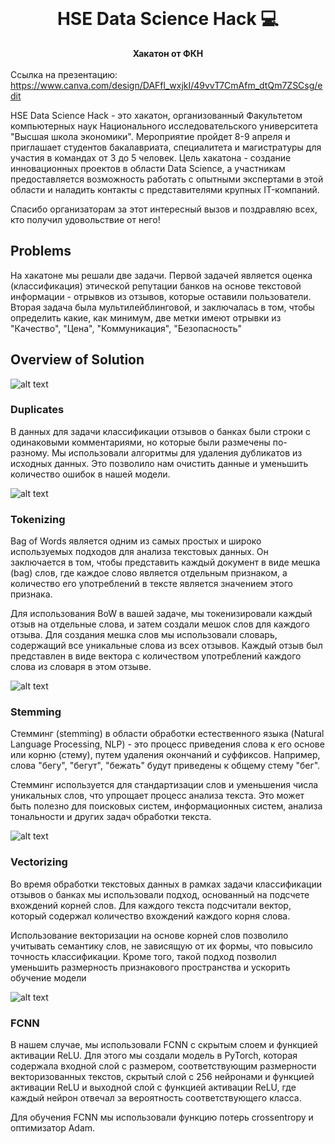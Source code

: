 <div align="center">
  <br>
  <h1>HSE Data Science Hack 💻</h1>
  <strong>Хакатон от ФКН</strong>
</div>
<br

Ссылка на презентацию: https://www.canva.com/design/DAFfl_wxjkI/49vvT7CmAfm_dtQm7ZSCsg/edit

HSE Data Science Hack - это хакатон, организованный Факультетом компьютерных наук Национального исследовательского университета "Высшая школа экономики". Мероприятие пройдет 8-9 апреля и приглашает студентов бакалавриата, специалитета и магистратуры для участия в командах от 3 до 5 человек. Цель хакатона - создание инновационных проектов в области Data Science, а участникам предоставляется возможность работать с опытными экспертами в этой области и наладить контакты с представителями крупных IT-компаний.
    
Спасибо организаторам за этот интересный вызов и поздравляю всех, кто получил удовольствие от него!
    
## Problems

На хакатоне мы решали две задачи. Первой задачей является оценка (классификация) этической репутации банков на основе текстовой информации - отрывков из отзывов, которые оставили пользователи. Вторая задача была мультилейблинговой, и заключалась в том, чтобы определить какие, как минимум, две метки имеют отрывки из "Качество", "Цена", "Коммуникация", "Безопасность"

## Overview of Solution

![alt text](https://i.imgur.com/RaAR5pp.png)

### Duplicates

В данных для задачи классификации отзывов о банках были строки с одинаковыми комментариями, но которые были размечены по-разному. Мы использовали алгоритмы для удаления дубликатов из исходных данных. Это позволило нам очистить данные и уменьшить количество ошибок в нашей модели.
    
![alt text](https://i.imgur.com/Uz3dbsL.png)

### Tokenizing

Bag of Words является одним из самых простых и широко используемых подходов для анализа текстовых данных. Он заключается в том, чтобы представить каждый документ в виде мешка (bag) слов, где каждое слово является отдельным признаком, а количество его употреблений в тексте является значением этого признака.

Для использования BoW в вашей задаче, мы токенизировали каждый отзыв на отдельные слова, и затем создали мешок слов для каждого отзыва. Для создания мешка слов мы использовали словарь, содержащий все уникальные слова из всех отзывов. Каждый отзыв был представлен в виде вектора с количеством употреблений каждого слова из словаря в этом отзыве.
    
![alt text](https://miro.medium.com/v2/resize:fit:600/format:webp/0*JpqZhCNsQ_OGaRkB.jpg)

### Stemming
Стемминг (stemming) в области обработки естественного языка (Natural Language Processing, NLP) - это процесс приведения слова к его основе или корню (стему), путем удаления окончаний и суффиксов. Например, слова "бегу", "бегут", "бежать" будут приведены к общему стему "бег".

Стемминг используется для стандартизации слов и уменьшения числа уникальных слов, что упрощает процесс анализа текста. Это может быть полезно для поисковых систем, информационных систем, анализа тональности и других задач обработки текста.   

![alt text](https://qph.cf2.quoracdn.net/main-qimg-187b045c480fa7c0b16869daa0661b5a)

### Vectorizing

Во время обработки текстовых данных в рамках задачи классификации отзывов о банках мы использовали подход, основанный на подсчете вхождений корней слов. Для каждого текста подсчитали вектор, который содержал количество вхождений каждого корня слова.

Использование векторизации на основе корней слов позволило учитывать семантику слов, не зависящую от их формы, что повысило точность классификации. Кроме того, такой подход позволил уменьшить размерность признакового пространства и ускорить обучение модели
  
![alt text](https://i.imgur.com/a9DKauX.png)

    
### FCNN

В нашем случае, мы использовали FCNN с скрытым слоем и функцией активации ReLU. Для этого мы создали модель в PyTorch, которая содержала входной слой с размером, соответствующим размерности векторизованных текстов, скрытый слой с 256 нейронами и функцией активации ReLU и выходной слой с функцией активации ReLU, где каждый нейрон отвечал за вероятность соответствующего класса.

Для обучения FCNN мы использовали функцию потерь crossentropy и оптимизатор Adam.
